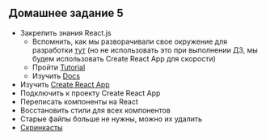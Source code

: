 ## Домашнее задание 5

- Закрепить знания React.js
	- Вспомнить, как мы разворачивали свое окружение для разработки [тут](https://github.com/frontend-track-mail-ru/frontend-track-lecture-samples) (но не использовать это при выполнении ДЗ, мы будем использовать Create React App для скорости)
	- Пройти [Tutorial](https://reactjs.org/tutorial/tutorial.html)
	- Изучить [Docs](https://reactjs.org/docs/hello-world.html)
- Изучить [Create React App](https://github.com/facebook/create-react-app)
- Подключить к проекту Create React App
- Переписать компоненты на React
- Восстановить стили для всех компонентов
- Старые файлы больше не нужны, можно их удалить
- [Скринкасты](https://drive.google.com/drive/folders/1UxkThha5TIUq4ySCgcOZMoLTsrxKJQD_?usp=sharing)
